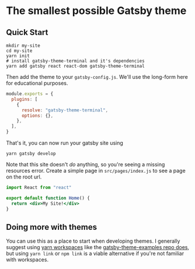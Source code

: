 # The smallest possible Gatsby theme

## Quick Start

```shell
mkdir my-site
cd my-site
yarn init
# install gatsby-theme-terminal and it's dependencies
yarn add gatsby react react-dom gatsby-theme-terminal
```

Then add the theme to your `gatsby-config.js`. We'll use the long-form
here for educational purposes.

```javascript
module.exports = {
  plugins: [
    {
      resolve: "gatsby-theme-terminal",
      options: {},
    },
  ],
}
```

That's it, you can now run your gatsby site using

```shell
yarn gatsby develop
```

Note that this site doesn't _do_ anything, so you're seeing a missing
resources error. Create a simple page in `src/pages/index.js` to see a
page on the root url.

```jsx
import React from "react"

export default function Home() {
  return <div>My Site!</div>
}
```

## Doing more with themes

You can use this as a place to start when developing themes. I
generally suggest using [yarn
workspaces](https://yarnpkg.com/lang/en/docs/workspaces/) like the
[gatsby-theme-examples repo
does](https://github.com/ChristopherBiscardi/gatsby-theme-examples),
but using `yarn link` or `npm link` is a viable alternative if you're
not familiar with workspaces.
